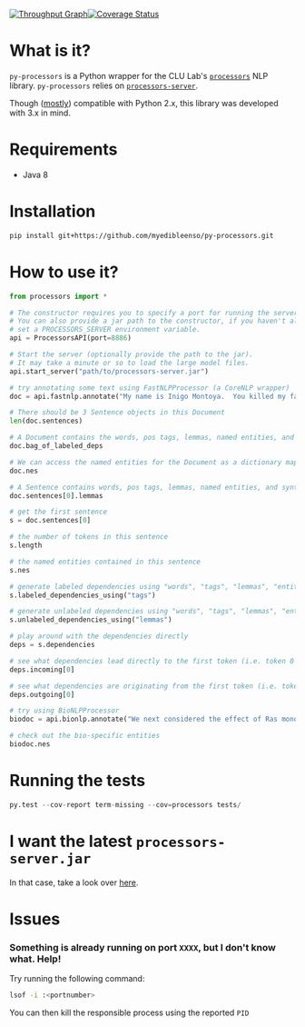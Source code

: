 [![Throughput Graph](https://graphs.waffle.io/myedibleenso/py-processors/throughput.svg)](https://waffle.io/myedibleenso/py-processors/metrics/throughput)[![Coverage Status](https://coveralls.io/repos/github/myedibleenso/py-processors/badge.svg?branch=master)](https://coveralls.io/github/myedibleenso/py-processors?branch=master)

# What is it?
`py-processors` is a Python wrapper for the CLU Lab's [`processors`](http://github.com/clulab/processors) NLP library.  `py-processors` relies on [`processors-server`](http://github.com/myedibleenso/processors-server).  

Though ([mostly](https://github.com/myedibleenso/py-processors/issues?q=is%3Aopen+is%3Aissue+label%3Apython2.x)) compatible with Python 2.x, this library was developed with 3.x in mind.

# Requirements
- Java 8

# Installation

```bash
pip install git+https://github.com/myedibleenso/py-processors.git
```

# How to use it?

```python
from processors import *

# The constructor requires you to specify a port for running the server.
# You can also provide a jar path to the constructor, if you haven't already
# set a PROCESSORS_SERVER environment variable.
api = ProcessorsAPI(port=8886)

# Start the server (optionally provide the path to the jar).
# It may take a minute or so to load the large model files.
api.start_server("path/to/processors-server.jar")

# try annotating some text using FastNLPProcessor (a CoreNLP wrapper)
doc = api.fastnlp.annotate("My name is Inigo Montoya.  You killed my father.  Prepare to die.")

# There should be 3 Sentence objects in this Document
len(doc.sentences)

# A Document contains the words, pos tags, lemmas, named entities, and syntactic dependencies of its component Sentences
doc.bag_of_labeled_deps

# We can access the named entities for the Document as a dictionary mapping an NE label -> list of named entities
doc.nes

# A Sentence contains words, pos tags, lemmas, named entities, and syntactic dependencies
doc.sentences[0].lemmas

# get the first sentence
s = doc.sentences[0]

# the number of tokens in this sentence
s.length

# the named entities contained in this sentence
s.nes

# generate labeled dependencies using "words", "tags", "lemmas", "entities", or token index ("index")
s.labeled_dependencies_using("tags")

# generate unlabeled dependencies using "words", "tags", "lemmas", "entities", or token index ("index")
s.unlabeled_dependencies_using("lemmas")

# play around with the dependencies directly
deps = s.dependencies

# see what dependencies lead directly to the first token (i.e. token 0 is the dependent of what?)
deps.incoming[0]

# see what dependencies are originating from the first token (i.e. token 0 is the head of what?)
deps.outgoing[0]

# try using BioNLPProcessor
biodoc = api.bionlp.annotate("We next considered the effect of Ras monoubiquitination on GAP-mediated hydrolysis")

# check out the bio-specific entities
biodoc.nes
```

# Running the tests

```python
py.test --cov-report term-missing --cov=processors tests/
```

# I want the latest `processors-server.jar`
In that case, take a look over [here](https:github.com/myedibleenso/processors-server).

# Issues
### Something is already running on port `XXXX`, but I don't know what.  Help!

Try running the following command:

```bash
lsof -i :<portnumber>
```
You can then kill the responsible process using the reported `PID`
